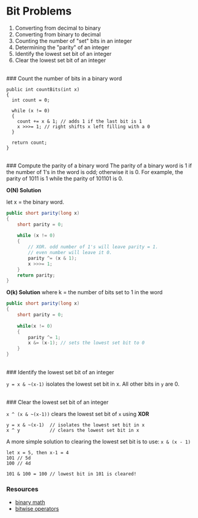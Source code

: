 # Bit Problems

1. Converting from decimal to binary
2. Converting from binary to decimal
3. Counting the number of "set" bits in an integer
4. Determining the "parity" of an integer
5. Identify the lowest set bit of an integer
6. Clear the lowest set bit of an integer

<br>
### Count the number of bits in a binary word

```
public int countBits(int x)
{
  int count = 0;
  
  while (x != 0)
  {
    count += x & 1; // adds 1 if the last bit is 1
    x >>>= 1; // right shifts x left filling with a 0
  }
  
  return count;
}
```
<br>
### Compute the parity of a binary word
The parity of a binary word is 1 if the number of 1's in the word is odd; otherwise it is 0. 
For example, the parity of 1011 is 1 while the parity of 101101 is 0.

**O(N) Solution**

let x = the binary word.

```java
public short parity(long x)
{
	short parity = 0;
	
	while (x != 0)
	{
		// XOR. odd number of 1's will leave parity = 1. 
		// even number will leave it 0.
		parity ^= (x & 1); 
		x >>>= 1;
	}
	return parity;
}
```	

**O(k) Solution** where k = the number of bits set to 1 in the word

```java
public short parity(long x)
{
	short parity = 0;
	
	while(x != 0)
	{
		parity ^= 1;
		x &= (x-1); // sets the lowest set bit to 0
	}
}
```

<br>
### Identify the lowest set bit of an integer

`y = x & ~(x-1)` isolates the lowest set bit in x. All other bits in `y` are 0. 

<br>
### Clear the lowest set bit of an integer

`x ^ (x & ~(x-1))` clears the lowest set bit of `x` using **XOR**
```
y = x & ~(x-1)  // isolates the lowest set bit in x
x ^ y           // clears the lowest set bit in x
```
A more simple solution to clearing the lowest set bit is to use:
`x & (x - 1)`

```
let x = 5, then x-1 = 4
101 // 5d
100 // 4d

101 & 100 = 100 // lowest bit in 101 is cleared!
```
### Resources

* [binary math](http://www.math.grin.edu/~rebelsky/Courses/152/97F/Readings/student-binary)
* [bitwise operators](http://playground.arduino.cc/Code/BitMath)
